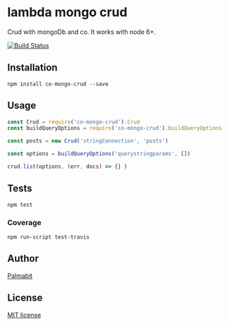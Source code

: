 # lambda mongo crud

Crud with mongoDb and co. It works with node 6+.

[![Build Status](https://travis-ci.org/Palmabit-IT/co-mongo-crud.svg?branch=master)](https://travis-ci.org/Palmabit-IT/co-mongo-crud)


## Installation

```
npm install co-mongo-crud --save
```

## Usage

```js
const Crud = require('co-mongo-crud').Crud
const buildQueryOptions = require('co-mongo-crud').buildQueryOptions

const posts = new Crud('stringConnection', 'posts')

const options = buildQueryOptions('querystringparams', [])

crud.list(options, (err, docs) => {} )

```

## Tests
```
npm test
```

### Coverage

```
npm run-script test-travis
```

## Author

[Palmabit](https://palmabit.com)

## License

[MIT license](LICENSE)